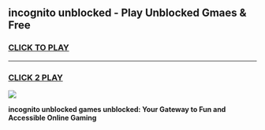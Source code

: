 
## incognito unblocked - Play Unblocked Gmaes & Free
<h3>
<a href="https://news.freeplayer.one?title=incognito_unblocked&ref=23F">CLICK TO PLAY</a></h3>
<hr>

<h3>
<a href="https://news.freeplayer.one?title=incognito_unblocked&ref=23F">CLICK 2 PLAY</a>
  
</h3>

<a href="https://news.freeplayer.one?title=incognito_unblocked&ref=23F/"><img src="https://clearcache.store/games.png"></a>


**incognito unblocked games unblocked: Your Gateway to Fun and Accessible Online Gaming**
